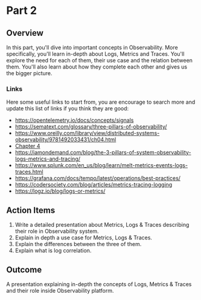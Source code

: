 # Part 2

## Overview

In this part, you'll dive into important concepts in Observability.
More specifically, you'll learn in-depth about Logs, Metrics and Traces.
You'll explore the need for each of them, their use case and the relation between them.
You'll also learn about how they complete each other and gives us the bigger picture.

### Links

Here some useful links to start from, you are encourage to search more and update this list of links if you think they are good:

* <https://opentelemetry.io/docs/concepts/signals>
* <https://sematext.com/glossary/three-pillars-of-observability/>
* <https://www.oreilly.com/library/view/distributed-systems-observability/9781492033431/ch04.html>
* [Chapter 4](../../assets/Distributed-Systems-Observability-eBook.pdf)
* <https://iamondemand.com/blog/the-3-pillars-of-system-observability-logs-metrics-and-tracing/>
* https://www.splunk.com/en_us/blog/learn/melt-metrics-events-logs-traces.html
* <https://grafana.com/docs/tempo/latest/operations/best-practices/>
* <https://codersociety.com/blog/articles/metrics-tracing-logging>
* <https://logz.io/blog/logs-or-metrics/>

## Action Items

1. Write a detailed presentation about Metrics, Logs & Traces describing their role in Observability system.
2. Explain in depth a use case for Metrics, Logs & Traces.
3. Explain the differences between the three of them.
4. Explain what is log correlation.

## Outcome

A presentation explaining in-depth the concepts of Logs, Metrics & Traces and their role inside Observability platform.

